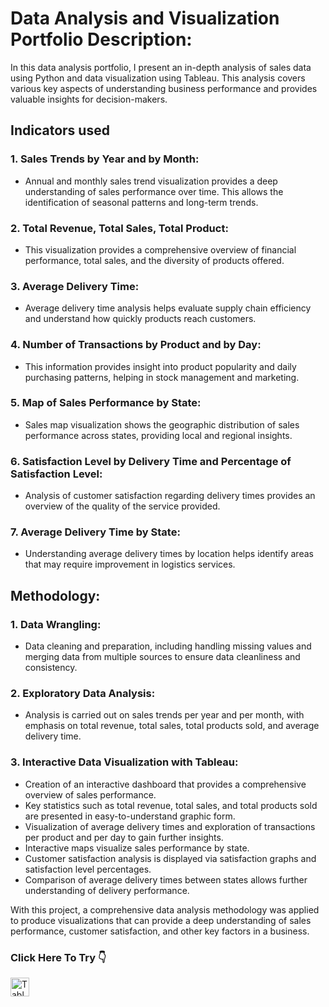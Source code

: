 # **Data Analysis and Visualization Portfolio Description:**
In this data analysis portfolio, I present an in-depth analysis of sales data using Python and data visualization using Tableau. This analysis covers various key aspects of understanding business performance and provides valuable insights for decision-makers.

## **Indicators used**
### **1. Sales Trends by Year and by Month:**
   - Annual and monthly sales trend visualization provides a deep understanding of sales performance over time. This allows the identification of seasonal patterns and long-term trends.

### **2. Total Revenue, Total Sales, Total Product:**
   - This visualization provides a comprehensive overview of financial performance, total sales, and the diversity of products offered.

### **3. Average Delivery Time:**
   - Average delivery time analysis helps evaluate supply chain efficiency and understand how quickly products reach customers.

### **4. Number of Transactions by Product and by Day:**
   - This information provides insight into product popularity and daily purchasing patterns, helping in stock management and marketing.

### **5. Map of Sales Performance by State:**
   - Sales map visualization shows the geographic distribution of sales performance across states, providing local and regional insights.

### **6. Satisfaction Level by Delivery Time and Percentage of Satisfaction Level:**
   - Analysis of customer satisfaction regarding delivery times provides an overview of the quality of the service provided.

### **7. Average Delivery Time by State:**
   - Understanding average delivery times by location helps identify areas that may require improvement in logistics services.

## **Methodology:**
### **1. Data Wrangling:**
   - Data cleaning and preparation, including handling missing values and merging data from multiple sources to ensure data cleanliness and consistency.

### **2. Exploratory Data Analysis:**
   - Analysis is carried out on sales trends per year and per month, with emphasis on total revenue, total sales, total products sold, and average delivery time.

### **3. Interactive Data Visualization with Tableau:**
   - Creation of an interactive dashboard that provides a comprehensive overview of sales performance.
   - Key statistics such as total revenue, total sales, and total products sold are presented in easy-to-understand graphic form.
   - Visualization of average delivery times and exploration of transactions per product and per day to gain further insights.
   - Interactive maps visualize sales performance by state.
   - Customer satisfaction analysis is displayed via satisfaction graphs and satisfaction level percentages.
   - Comparison of average delivery times between states allows further understanding of delivery performance.

With this project, a comprehensive data analysis methodology was applied to produce visualizations that can provide a deep understanding of sales performance, customer satisfaction, and other key factors in a business.

### Click Here To Try 👇

<a href="https://public.tableau.com/views/BrazilianE-CommerceSalesPerformance/SalesPerformanceDashboard?:language=en-US&:display_count=n&:origin=viz_share_link" target="_blank"><img src="https://cdn.worldvectorlogo.com/logos/tableau-software.svg" alt="Tableau" width="30px" align="left"></a>

[webdev]: https://github.com/zlfkrmuhammad/Sales-Performance-Portfolio-Analysis
